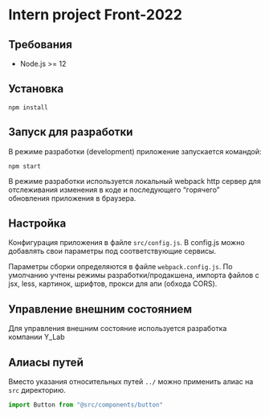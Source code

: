# Intern project Front-2022

## Требования

- Node.js >= 12

## Установка

`npm install`

## Запуск для разработки

В режиме разработки (development)  приложение запускается командой:

`npm start`

В режиме разработки используется локальный webpack http сервер для отслеживания изменения в коде и последующего “горячего” обновления приложения в браузера. 

## Настройка

Конфигурация приложения в файле `src/config.js`. В config.js можно добавлять свои параметры под соответствующие сервисы.

Параметры сборки определяются в файле `webpack.config.js`. По умолчанию учтены режимы разработки/продакшена, импорта файлов с jsx, less, картинок, шрифтов, прокси для апи (обхода CORS).

## Управление внешним состоянием

Для управления внешним состояние используется разработка компании Y_Lab

## Алиасы путей

Вместо указания относительных путей `../` можно применить алиас на `src` директорию.

```js
import Button from "@src/components/button"
```
